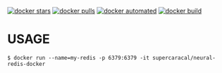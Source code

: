 [![docker stars](https://img.shields.io/docker/stars/supercaracal/neural-redis-docker.svg)](https://hub.docker.com/r/supercaracal/neural-redis-docker/)
[![docker pulls](https://img.shields.io/docker/pulls/supercaracal/neural-redis-docker.svg)](https://hub.docker.com/r/supercaracal/neural-redis-docker/)
[![docker automated](https://img.shields.io/docker/automated/supercaracal/neural-redis-docker.svg)](https://hub.docker.com/r/supercaracal/neural-redis-docker/)
[![docker build](https://img.shields.io/docker/build/supercaracal/neural-redis-docker.svg)](https://hub.docker.com/r/supercaracal/neural-redis-docker/builds/)

# USAGE
```
$ docker run --name=my-redis -p 6379:6379 -it supercaracal/neural-redis-docker
```
